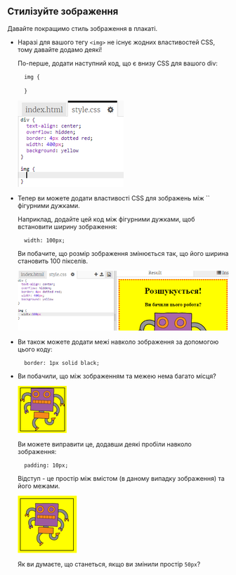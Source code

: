 ## Стилізуйте зображення

Давайте покращимо стиль зображення в плакаті.

+ Наразі для вашого тегу `<img>` не існує жодних властивостей CSS, тому давайте додамо деякі!
    
    По-перше, додати наступний код, що є внизу CSS для вашого div:
    
        img {
        
        }
        
    
    ![screenshot](images/wanted-img-css.png)

+ Тепер ви можете додати властивості CSS для зображень між `` фігурними дужками.
    
    Наприклад, додайте цей код між фігурними дужками, щоб встановити ширину зображення:
    
        width: 100px;
        
    
    Ви побачите, що розмір зображення змінюється так, що його ширина становить 100 пікселів.
    
    ![screenshot](images/wanted-img-width.png)

+ Ви також можете додати межі навколо зображення за допомогою цього коду:
    
        border: 1px solid black;
        

+ Ви побачили, що між зображенням та межею нема багато місця?
    
    ![screenshot](images/wanted-img-border.png)
    
    Ви можете виправити це, додавши деякі пробіли навколо зображення:
    
        padding: 10px;
        
    
    Відступ - це простір між вмістом (в даному випадку зображення) та його межами.
    
    ![screenshot](images/wanted-img-padding.png)
    
    Як ви думаєте, що станеться, якщо ви змінили простір `50px`?